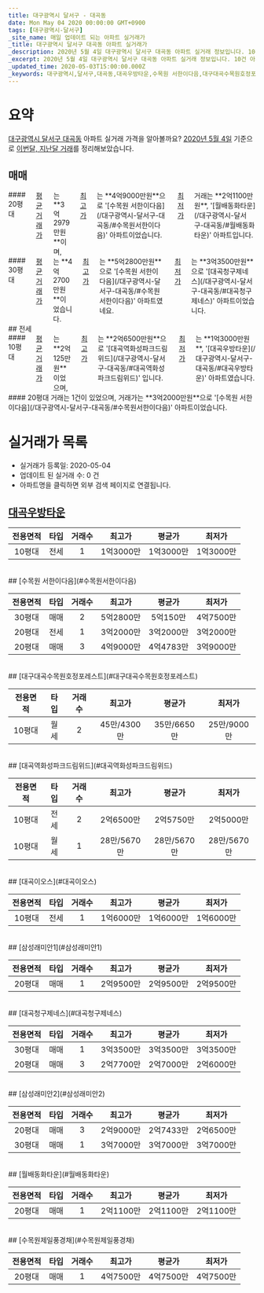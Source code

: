 ```yaml
---
title: 대구광역시 달서구 - 대곡동
date: Mon May 04 2020 00:00:00 GMT+0900
tags: [대구광역시-달서구]
_site_name: 매일 업데이트 되는 아파트 실거래가
_title: 대구광역시 달서구 대곡동 아파트 실거래가
_description: 2020년 5월 4일 대구광역시 달서구 대곡동 아파트 실거래 정보입니다. 10건 아파트 정보가 있습니다.
_excerpt: 2020년 5월 4일 대구광역시 달서구 대곡동 아파트 실거래 정보입니다. 10건 아파트 정보가 있습니다.
_updated_time: 2020-05-03T15:00:00.000Z
_keywords: 대구광역시,달서구,대곡동,대곡우방타운,수목원 서한이다음,대구대곡수목원호정포레스트,대곡역화성파크드림위드,대곡이오스,삼성래미안1,대곡청구제네스,삼성래미안2,월배동화타운,수목원제일풍경채
---
```





# 요약
<ins>대구광역시 달서구 대곡동</ins> 아파트 실거래 가격을 알아볼까요? <ins>2020년 5월 4일</ins> 기준으로 <ins>이번달, 지난달 거래</ins>를 정리해보았습니다.

## 매매
<div class="container">
<div class="six columns" markdown="1">
#### 20평대
<ins>평균 거래가</ins>는 **3억2979만원**이며, <ins>최고가</ins>는 **4억9000만원**으로 '[수목원 서한이다음](/대구광역시-달서구-대곡동/#수목원서한이다음)' 아파트이었습니다. <ins>최저가</ins> 거래는 **2억1100만원**, '[월배동화타운](/대구광역시-달서구-대곡동/#월배동화타운)' 아파트입니다.
</div>
<div class="six columns" markdown="1">
#### 30평대
<ins>평균 거래가</ins>는 **4억2700만원**이었습니다. <ins>최고가</ins>는 **5억2800만원**으로 '[수목원 서한이다음](/대구광역시-달서구-대곡동/#수목원서한이다음)' 아파트였네요. <ins>최저가</ins>는 **3억3500만원**으로 '[대곡청구제네스](/대구광역시-달서구-대곡동/#대곡청구제네스)' 아파트이었습니다.
</div>
</div>
## 전세
<div class="container">
<div class="six columns" markdown="1">
#### 10평대
<ins>평균 거래가</ins>는 **2억125만원**이었으며, <ins>최고가</ins>는 **2억6500만원**으로 '[대곡역화성파크드림위드](/대구광역시-달서구-대곡동/#대곡역화성파크드림위드)' 입니다. <ins>최저가</ins>는 **1억3000만원**, '[대곡우방타운](/대구광역시-달서구-대곡동/#대곡우방타운)' 아파트였습니다.
</div>
<div class="six columns" markdown="1">
#### 20평대
거래는 1건이 있었으며, 거래가는 **3억2000만원**으로 '[수목원 서한이다음](/대구광역시-달서구-대곡동/#수목원서한이다음)' 아파트이었습니다.
</div>
</div>



# 실거래가 목록
- 실거래가 등록일: 2020-05-04
- 업데이트 된 실거래 수: 0 건
- 아파트명을 클릭하면 외부 검색 페이지로 연결됩니다.

## [대곡우방타운](#대곡우방타운)

|전용면적|타입|거래수|최고가|평균가|최저가|
|:---:|:---:|:---:|:---:|:---:|:---:|
|10평대|<span class="deal-type-2">전세</span>|1|1억3000만|1억3000만|1억3000만|

<br/>
## [수목원 서한이다음](#수목원서한이다음)

|전용면적|타입|거래수|최고가|평균가|최저가|
|:---:|:---:|:---:|:---:|:---:|:---:|
|30평대|<span class="deal-type-1">매매</span>|2|5억2800만|5억150만|4억7500만|
|20평대|<span class="deal-type-2">전세</span>|1|3억2000만|3억2000만|3억2000만|
|20평대|<span class="deal-type-1">매매</span>|3|4억9000만|4억4783만|3억9000만|

<br/>
## [대구대곡수목원호정포레스트](#대구대곡수목원호정포레스트)

|전용면적|타입|거래수|최고가|평균가|최저가|
|:---:|:---:|:---:|:---:|:---:|:---:|
|10평대|<span class="deal-type-3">월세</span>|2|45만/4300만|35만/6650만|25만/9000만|

<br/>
## [대곡역화성파크드림위드](#대곡역화성파크드림위드)

|전용면적|타입|거래수|최고가|평균가|최저가|
|:---:|:---:|:---:|:---:|:---:|:---:|
|10평대|<span class="deal-type-2">전세</span>|2|2억6500만|2억5750만|2억5000만|
|10평대|<span class="deal-type-3">월세</span>|1|28만/5670만|28만/5670만|28만/5670만|

<br/>
## [대곡이오스](#대곡이오스)

|전용면적|타입|거래수|최고가|평균가|최저가|
|:---:|:---:|:---:|:---:|:---:|:---:|
|10평대|<span class="deal-type-2">전세</span>|1|1억6000만|1억6000만|1억6000만|

<br/>
## [삼성래미안1](#삼성래미안1)

|전용면적|타입|거래수|최고가|평균가|최저가|
|:---:|:---:|:---:|:---:|:---:|:---:|
|20평대|<span class="deal-type-1">매매</span>|1|2억9500만|2억9500만|2억9500만|

<br/>
## [대곡청구제네스](#대곡청구제네스)

|전용면적|타입|거래수|최고가|평균가|최저가|
|:---:|:---:|:---:|:---:|:---:|:---:|
|30평대|<span class="deal-type-1">매매</span>|1|3억3500만|3억3500만|3억3500만|
|20평대|<span class="deal-type-1">매매</span>|3|2억7700만|2억7000만|2억6000만|

<br/>
## [삼성래미안2](#삼성래미안2)

|전용면적|타입|거래수|최고가|평균가|최저가|
|:---:|:---:|:---:|:---:|:---:|:---:|
|20평대|<span class="deal-type-1">매매</span>|3|2억9000만|2억7433만|2억6500만|
|30평대|<span class="deal-type-1">매매</span>|1|3억7000만|3억7000만|3억7000만|

<br/>
## [월배동화타운](#월배동화타운)

|전용면적|타입|거래수|최고가|평균가|최저가|
|:---:|:---:|:---:|:---:|:---:|:---:|
|20평대|<span class="deal-type-1">매매</span>|1|2억1100만|2억1100만|2억1100만|

<br/>
## [수목원제일풍경채](#수목원제일풍경채)

|전용면적|타입|거래수|최고가|평균가|최저가|
|:---:|:---:|:---:|:---:|:---:|:---:|
|20평대|<span class="deal-type-1">매매</span>|1|4억7500만|4억7500만|4억7500만|

<br/>



